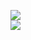 [![](https://img.shields.io/badge/Made%20With-Github%20Spray-lightgrey.svg?style=for-the-badge&logo=github)](https://github.com/Annihil/github-spray#6174)  
[![](https://i.imgur.com/2DrTn0Z.gif)](https://github.com/Annihil/github-spray)